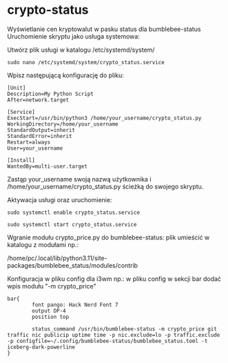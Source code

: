# crypto-status
Wyświetlanie cen kryptowalut w pasku status dla bumblebee-status
Uruchomienie skryptu jako usługa systemowa:

Utwórz plik usługi w katalogu /etc/systemd/system/ 
```
sudo nano /etc/systemd/system/crypto_status.service
```

Wpisz następującą konfigurację do pliku:
```
[Unit]
Description=My Python Script
After=network.target

[Service]
ExecStart=/usr/bin/python3 /home/your_username/crypto_status.py
WorkingDirectory=/home/your_username
StandardOutput=inherit
StandardError=inherit
Restart=always
User=your_username

[Install]
WantedBy=multi-user.target
```

Zastąp your_username swoją nazwą użytkownika i /home/your_username/crypto_status.py ścieżką do swojego skryptu.

Aktywacja usługi oraz uruchomienie:
```
sudo systemctl enable crypto_status.service
```
```
sudo systemctl start crypto_status.service
```

Wgranie modułu crypto_price.py do bumblebee-status:
plik umieścić w katalogu z modułami np.:

/home/pc/.local/lib/python3.11/site-packages/bumblebee_status/modules/contrib

Konfiguracja w pliku config dla i3wm np.:
w pliku config w sekcji bar dodać wpis modułu "-m crypto_price"
```
bar{
        font pango: Hack Nerd Font 7
        output DP-4
        position top

        status_command /usr/bin/bumblebee-status -m crypto_price git traffic nic publicip uptime time -p nic.exclude=lo -p traffic.exclude -p configfile=~/.config/bumblebee-status/bumblebee_status.toml -t iceberg-dark-powerline 
}
```
